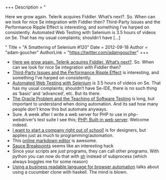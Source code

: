 +++
Description = "<p>Here we grow again. Telerik acquires Fiddler. What’s next?. So. When can we look for nice Se integration with Fiddler then? Third-Party Issues and the Performance Ripple Effect is interesting, and something I’ve harped on consistently. Automated Web Testing with Selenium is 3.5 hours of videos on Se. That has my usual complaints; shouldn’t have […]</p>"
Title = "A Smattering of Selenium #120"
Date = 2012-09-18
Author = "adam goucher"
AuthorLink = "https://twitter.com/adamgoucher"
+++

<ul>
<li><a href="http://www.telerik.com/automated-testing-tools/blog/christophereyhorn/12-09-10/here-we-grow-again-telerik-acquires-fiddler-what-s-next.aspx">Here we grow again. Telerik acquires Fiddler. What’s next?</a>. So. When can we look for nice Se integration with Fiddler then?</li>
<li><a href="http://blog.dynatrace.com/2012/09/12/third-party-issues-and-the-performance-ripple-effect/">Third-Party Issues and the Performance Ripple Effect</a> is interesting, and something I&#8217;ve harped on consistently.</li>
<li><a href="http://pluralsight.com/training/Courses/TableOfContents/selenium">Automated Web Testing with Selenium</a> is 3.5 hours of videos on Se. That has my usual complaints; shouldn&#8217;t have Se-IDE, there is no such thing as &#8216;basic&#8217; and &#8216;advanced&#8217;, etc. But its there.</li>
<li><a href="http://kaner.com/?p=190">The Oracle Problem and the Teaching of Software Testing</a> is long, but important to understand when doing automation. And its sad how many people <i>don&#8217;t</i> know this but automate anyways.</li>
<li>Sure. A week after I write a web server for PHP to use in php-webdriver&#8217;s test suite I see this; <a href="http://bigweek.co/2012/9/11/php-built-in-web-server">PHP: Built-in web server</a>. Welcome indeed.</li>
<li><a href="http://muledesign.com/2012/09/i-want-to-start-a-company-right-out-of-school/">I want to start a company right out of school!</a> is for designers, but applies just as much to programming/automation.</li>
<li>This <a href="http://homepage.univie.ac.at/werner.robitza/markdown/">online markdown editor</a> is awesome.</li>
<li><a href="http://sauceio.com/index.php/2012/09/using-sauce-breakpoints-to-find-and-fix-flakey-tests/">Sauce Breakpoints</a> seems like an interesting hack</li>
<li>Since your scripts are <i>just</i> programs, they can call other programs. With python you can now do that with <a href="http://amoffat.github.com/sh/index.html">sh</a> instead of subprocess (which always boggles me for some reason)</li>
<li><a href="http://gabrielprioli.wordpress.com/2012/09/11/using-a-business-readable-language-for-browser-automation/">Using a business readable language for browser automation</a> talks about using a cucumber clone with haskell. The mind is blown.</li>
</ul>

